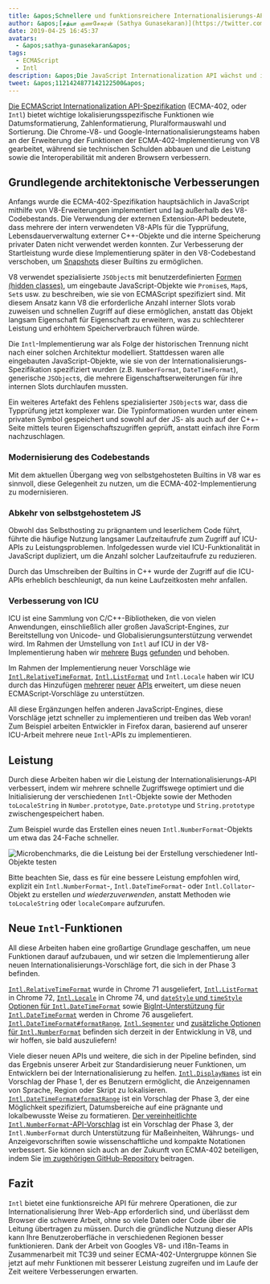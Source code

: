 ```yaml
---
title: &apos;Schnellere und funktionsreichere Internationalisierungs-APIs&apos;
author: &apos;[சத்யா குணசேகரன் (Sathya Gunasekaran)](https://twitter.com/_gsathya)&apos;
date: 2019-04-25 16:45:37
avatars:
  - &apos;sathya-gunasekaran&apos;
tags:
  - ECMAScript
  - Intl
description: &apos;Die JavaScript Internationalization API wächst und ihre V8-Implementierung wird schneller!&apos;
tweet: &apos;1121424877142122500&apos;
---
```

[Die ECMAScript Internationalization API-Spezifikation](https://tc39.es/ecma402/) (ECMA-402, oder `Intl`) bietet wichtige lokalisierungsspezifische Funktionen wie Datumsformatierung, Zahlenformatierung, Pluralformauswahl und Sortierung. Die Chrome-V8- und Google-Internationalisierungsteams haben an der Erweiterung der Funktionen der ECMA-402-Implementierung von V8 gearbeitet, während sie technischen Schulden abbauen und die Leistung sowie die Interoperabilität mit anderen Browsern verbessern.

<!--truncate-->
## Grundlegende architektonische Verbesserungen

Anfangs wurde die ECMA-402-Spezifikation hauptsächlich in JavaScript mithilfe von V8-Erweiterungen implementiert und lag außerhalb des V8-Codebestands. Die Verwendung der externen Extension-API bedeutete, dass mehrere der intern verwendeten V8-APIs für die Typprüfung, Lebensdauerverwaltung externer C++-Objekte und die interne Speicherung privater Daten nicht verwendet werden konnten. Zur Verbesserung der Startleistung wurde diese Implementierung später in den V8-Codebestand verschoben, um [Snapshots](/blog/custom-startup-snapshots) dieser Builtins zu ermöglichen.

V8 verwendet spezialisierte `JSObject`s mit benutzerdefinierten [Formen (hidden classes)](https://mathiasbynens.be/notes/shapes-ics), um eingebaute JavaScript-Objekte wie `Promise`s, `Map`s, `Set`s usw. zu beschreiben, wie sie von ECMAScript spezifiziert sind. Mit diesem Ansatz kann V8 die erforderliche Anzahl interner Slots vorab zuweisen und schnellen Zugriff auf diese ermöglichen, anstatt das Objekt langsam Eigenschaft für Eigenschaft zu erweitern, was zu schlechterer Leistung und erhöhtem Speicherverbrauch führen würde.

Die `Intl`-Implementierung war als Folge der historischen Trennung nicht nach einer solchen Architektur modelliert. Stattdessen waren alle eingebauten JavaScript-Objekte, wie sie von der Internationalisierungs-Spezifikation spezifiziert wurden (z.B. `NumberFormat`, `DateTimeFormat`), generische `JSObject`s, die mehrere Eigenschaftserweiterungen für ihre internen Slots durchlaufen mussten.

Ein weiteres Artefakt des Fehlens spezialisierter `JSObject`s war, dass die Typprüfung jetzt komplexer war. Die Typinformationen wurden unter einem privaten Symbol gespeichert und sowohl auf der JS- als auch auf der C++-Seite mittels teuren Eigenschaftszugriffen geprüft, anstatt einfach ihre Form nachzuschlagen.

### Modernisierung des Codebestands

Mit dem aktuellen Übergang weg von selbstgehosteten Builtins in V8 war es sinnvoll, diese Gelegenheit zu nutzen, um die ECMA-402-Implementierung zu modernisieren.

### Abkehr von selbstgehostetem JS

Obwohl das Selbsthosting zu prägnantem und leserlichem Code führt, führte die häufige Nutzung langsamer Laufzeitaufrufe zum Zugriff auf ICU-APIs zu Leistungsproblemen. Infolgedessen wurde viel ICU-Funktionalität in JavaScript dupliziert, um die Anzahl solcher Laufzeitaufrufe zu reduzieren.

Durch das Umschreiben der Builtins in C++ wurde der Zugriff auf die ICU-APIs erheblich beschleunigt, da nun keine Laufzeitkosten mehr anfallen.

### Verbesserung von ICU

ICU ist eine Sammlung von C/C++-Bibliotheken, die von vielen Anwendungen, einschließlich aller großen JavaScript-Engines, zur Bereitstellung von Unicode- und Globalisierungsunterstützung verwendet wird. Im Rahmen der Umstellung von `Intl` auf ICU in der V8-Implementierung haben wir [mehrere](https://unicode-org.atlassian.net/browse/ICU-20140) [Bugs](https://unicode-org.atlassian.net/browse/ICU-9562) [gefunden](https://unicode-org.atlassian.net/browse/ICU-20098) und behoben.

Im Rahmen der Implementierung neuer Vorschläge wie [`Intl.RelativeTimeFormat`](/features/intl-relativetimeformat), [`Intl.ListFormat`](/features/intl-listformat) und `Intl.Locale` haben wir ICU durch das Hinzufügen [mehrerer](https://unicode-org.atlassian.net/browse/ICU-13256) [neuer](https://unicode-org.atlassian.net/browse/ICU-20121) [APIs](https://unicode-org.atlassian.net/browse/ICU-20342) erweitert, um diese neuen ECMAScript-Vorschläge zu unterstützen.

All diese Ergänzungen helfen anderen JavaScript-Engines, diese Vorschläge jetzt schneller zu implementieren und treiben das Web voran! Zum Beispiel arbeiten Entwickler in Firefox daran, basierend auf unserer ICU-Arbeit mehrere neue `Intl`-APIs zu implementieren.

## Leistung

Durch diese Arbeiten haben wir die Leistung der Internationalisierungs-API verbessert, indem wir mehrere schnelle Zugriffswege optimiert und die Initialisierung der verschiedenen `Intl`-Objekte sowie der Methoden `toLocaleString` in `Number.prototype`, `Date.prototype` und `String.prototype` zwischengespeichert haben.

Zum Beispiel wurde das Erstellen eines neuen `Intl.NumberFormat`-Objekts um etwa das 24-Fache schneller.

![[Microbenchmarks](https://cs.chromium.org/chromium/src/v8/test/js-perf-test/Intl/constructor.js), die die Leistung bei der Erstellung verschiedener `Intl`-Objekte testen](/_img/intl/performance.svg)

Bitte beachten Sie, dass es für eine bessere Leistung empfohlen wird, explizit ein `Intl.NumberFormat`-, `Intl.DateTimeFormat`- oder `Intl.Collator`-Objekt zu erstellen *und wiederzuverwenden*, anstatt Methoden wie `toLocaleString` oder `localeCompare` aufzurufen.

## Neue `Intl`-Funktionen

All diese Arbeiten haben eine großartige Grundlage geschaffen, um neue Funktionen darauf aufzubauen, und wir setzen die Implementierung aller neuen Internationalisierungs-Vorschläge fort, die sich in der Phase 3 befinden.

[`Intl.RelativeTimeFormat`](/features/intl-relativetimeformat) wurde in Chrome 71 ausgeliefert, [`Intl.ListFormat`](/features/intl-listformat) in Chrome 72, [`Intl.Locale`](https://developer.mozilla.org/en-US/docs/Web/JavaScript/Reference/Global_Objects/Locale) in Chrome 74, und [`dateStyle` und `timeStyle` Optionen für `Intl.DateTimeFormat`](https://github.com/tc39/proposal-intl-datetime-style) sowie [BigInt-Unterstützung für `Intl.DateTimeFormat`](https://github.com/tc39/ecma402/pull/236) werden in Chrome 76 ausgeliefert. [`Intl.DateTimeFormat#formatRange`](https://github.com/tc39/proposal-intl-DateTimeFormat-formatRange), [`Intl.Segmenter`](https://github.com/tc39/proposal-intl-segmenter/) und [zusätzliche Optionen für `Intl.NumberFormat`](https://github.com/tc39/proposal-unified-intl-numberformat/) befinden sich derzeit in der Entwicklung in V8, und wir hoffen, sie bald auszuliefern!

Viele dieser neuen APIs und weitere, die sich in der Pipeline befinden, sind das Ergebnis unserer Arbeit zur Standardisierung neuer Funktionen, um Entwicklern bei der Internationalisierung zu helfen. [`Intl.DisplayNames`](https://github.com/tc39/proposal-intl-displaynames) ist ein Vorschlag der Phase 1, der es Benutzern ermöglicht, die Anzeigennamen von Sprache, Region oder Skript zu lokalisieren. [`Intl.DateTimeFormat#formatRange`](https://github.com/fabalbon/proposal-intl-DateTimeFormat-formatRange) ist ein Vorschlag der Phase 3, der eine Möglichkeit spezifiziert, Datumsbereiche auf eine prägnante und lokalbewusste Weise zu formatieren. [Der vereinheitlichte `Intl.NumberFormat`-API-Vorschlag](https://github.com/tc39/proposal-unified-intl-numberformat) ist ein Vorschlag der Phase 3, der `Intl.NumberFormat` durch Unterstützung für Maßeinheiten, Währungs- und Anzeigevorschriften sowie wissenschaftliche und kompakte Notationen verbessert. Sie können sich auch an der Zukunft von ECMA-402 beteiligen, indem Sie [im zugehörigen GitHub-Repository](https://github.com/tc39/ecma402) beitragen.

## Fazit

`Intl` bietet eine funktionsreiche API für mehrere Operationen, die zur Internationalisierung Ihrer Web-App erforderlich sind, und überlässt dem Browser die schwere Arbeit, ohne so viele Daten oder Code über die Leitung übertragen zu müssen. Durch die gründliche Nutzung dieser APIs kann Ihre Benutzeroberfläche in verschiedenen Regionen besser funktionieren. Dank der Arbeit von Googles V8- und i18n-Teams in Zusammenarbeit mit TC39 und seiner ECMA-402-Untergruppe können Sie jetzt auf mehr Funktionen mit besserer Leistung zugreifen und im Laufe der Zeit weitere Verbesserungen erwarten.

